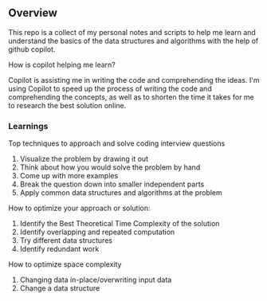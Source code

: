 ## Overview

This repo is a collect of my personal notes and scripts to help me learn and understand the basics of the data structures and algorithms with the help of github copilot.

How is copilot helping me learn?

Copilot is assisting me in writing the code and comprehending the ideas. I'm using Copilot to speed up the process of writing the code and comprehending the concepts, as well as to shorten the time it takes for me to research the best solution online.

### Learnings

Top techniques to approach and solve coding interview questions

1. Visualize the problem by drawing it out
2. Think about how you would solve the problem by hand
3. Come up with more examples
4. Break the question down into smaller independent parts
5. Apply common data structures and algorithms at the problem

How to optimize your approach or solution:

1. Identify the Best Theoretical Time Complexity of the solution
2. Identify overlapping and repeated computation
3. Try different data structures
4. Identify redundant work

How to optimize space complexity

1. Changing data in-place/overwriting input data
2. Change a data structure
